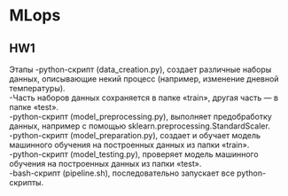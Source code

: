 # MLops

## HW1
Этапы
-python-скрипт (data_creation.py),  создает различные наборы данных, описывающие некий процесс (например, изменение дневной температуры).  
-Часть наборов данных сохраняется в папке «train», другая часть — в папке «test».  
-python-скрипт (model_preprocessing.py),  выполняет предобработку данных, например с помощью sklearn.preprocessing.StandardScaler.  
-python-скрипт (model_preparation.py),  создает и обучает модель машинного обучения на построенных данных из папки «train».  
-python-скрипт (model_testing.py), проверяет модель машинного обучения на построенных данных из папки «test».  
-bash-скрипт (pipeline.sh), последовательно запускает все python-скрипты.
